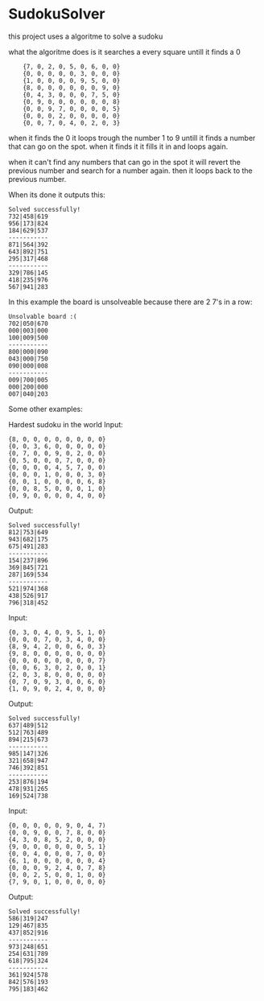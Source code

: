 # SudokuSolver

this project uses a algoritme to solve a sudoku

what the algoritme does is it searches a every square untill it finds a 0


        {7, 0, 2, 0, 5, 0, 6, 0, 0}
        {0, 0, 0, 0, 0, 3, 0, 0, 0}
        {1, 0, 0, 0, 0, 9, 5, 0, 0}
        {8, 0, 0, 0, 0, 0, 0, 9, 0}
        {0, 4, 3, 0, 0, 0, 7, 5, 0}
        {0, 9, 0, 0, 0, 0, 0, 0, 8}
        {0, 0, 9, 7, 0, 0, 0, 0, 5}
        {0, 0, 0, 2, 0, 0, 0, 0, 0}
        {0, 0, 7, 0, 4, 0, 2, 0, 3} 

when it finds the 0 it loops trough the number 1 to 9 untill it finds a number that can go on the spot. when it finds it it fills it in and loops again.

when it can't find any numbers that can go in the spot it will revert the previous number and search for a number again. then it loops back to the previous number.

When its done it outputs this:

    Solved successfully!
    732|458|619
    956|173|824
    184|629|537
    -----------
    871|564|392
    643|892|751
    295|317|468
    -----------
    329|786|145
    418|235|976
    567|941|283
    
In this example the board is unsolveable because there are 2 7's in a row:

    Unsolvable board :(
    702|050|670
    000|003|000
    100|009|500
    -----------
    800|000|090
    043|000|750
    090|000|008
    -----------
    009|700|005
    000|200|000
    007|040|203
    
    
    
Some other examples:

Hardest sudoku in the world
Input:

    {8, 0, 0, 0, 0, 0, 0, 0, 0}
    {0, 0, 3, 6, 0, 0, 0, 0, 0}
    {0, 7, 0, 0, 9, 0, 2, 0, 0}
    {0, 5, 0, 0, 0, 7, 0, 0, 0}
    {0, 0, 0, 0, 4, 5, 7, 0, 0)
    {0, 0, 0, 1, 0, 0, 0, 3, 0}
    {0, 0, 1, 0, 0, 0, 0, 6, 8}
    {0, 0, 8, 5, 0, 0, 0, 1, 0}
    {0, 9, 0, 0, 0, 0, 4, 0, 0}

Output: 

    Solved successfully!
    812|753|649
    943|682|175
    675|491|283
    -----------
    154|237|896
    369|845|721
    287|169|534
    -----------
    521|974|368
    438|526|917
    796|318|452

Input:

    {0, 3, 0, 4, 0, 9, 5, 1, 0}
    {0, 0, 0, 7, 0, 3, 4, 0, 0}
    {8, 9, 4, 2, 0, 0, 6, 0, 3}
    {9, 8, 0, 0, 0, 0, 0, 0, 0}
    {0, 0, 0, 0, 0, 0, 0, 0, 7}
    {0, 0, 6, 3, 0, 2, 0, 0, 1}
    {2, 0, 3, 8, 0, 0, 0, 0, 0}
    {0, 7, 0, 9, 3, 0, 0, 6, 0}
    {1, 0, 9, 0, 2, 4, 0, 0, 0}

Output:

    Solved successfully!
    637|489|512
    512|763|489
    894|215|673
    -----------
    985|147|326
    321|658|947
    746|392|851
    -----------
    253|876|194
    478|931|265
    169|524|738

Input:

    {0, 0, 0, 0, 0, 9, 0, 4, 7)
    {0, 0, 9, 0, 0, 7, 8, 0, 0}
    {4, 3, 0, 8, 5, 2, 0, 0, 0}
    {9, 0, 0, 0, 0, 0, 0, 5, 1}
    {0, 0, 4, 0, 0, 0, 7, 0, 0}
    {6, 1, 0, 0, 0, 0, 0, 0, 4}
    {0, 0, 0, 9, 2, 4, 0, 7, 8}
    {0, 0, 2, 5, 0, 0, 1, 0, 0}
    {7, 9, 0, 1, 0, 0, 0, 0, 0}

Output:

    Solved successfully!
    586|319|247
    129|467|835
    437|852|916
    -----------
    973|248|651
    254|631|789
    618|795|324
    -----------
    361|924|578
    842|576|193
    795|183|462
 
